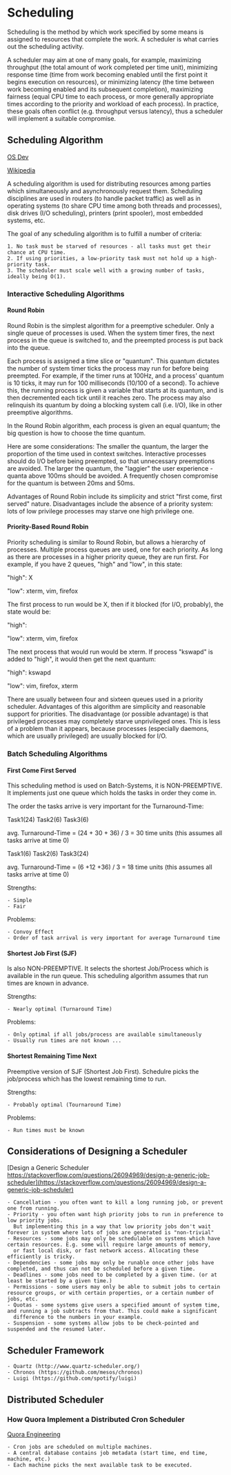 # Scheduling

Scheduling is the method by which work specified by some means is assigned to resources that complete the work. A scheduler is what carries out the scheduling activity.

A scheduler may aim at one of many goals, for example, maximizing throughput (the total amount of work completed per time unit), minimizing response time (time from work becoming enabled until the first point it begins execution on resources), or minimizing latency (the time between work becoming enabled and its subsequent completion), maximizing fairness (equal CPU time to each process, or more generally appropriate times according to the priority and workload of each process). In practice, these goals often conflict (e.g. throughput versus latency), thus a scheduler will implement a suitable compromise.

## Scheduling Algorithm

[OS Dev](http://wiki.osdev.org/Scheduling_Algorithms)

[Wikipedia](https://en.wikipedia.org/wiki/Scheduling_(computing))

A scheduling algorithm is used for distributing resources among parties which simultaneously and asynchronously request them. Scheduling disciplines are used in routers (to handle packet traffic) as well as in operating systems (to share CPU time among both threads and processes), disk drives (I/O scheduling), printers (print spooler), most embedded systems, etc.

The goal of any scheduling algorithm is to fulfill a number of criteria:

    1. No task must be starved of resources - all tasks must get their chance at CPU time.
    2. If using priorities, a low-priority task must not hold up a high-priority task.
    3. The scheduler must scale well with a growing number of tasks, ideally being O(1).
    
### Interactive Scheduling Algorithms

#### Round Robin

Round Robin is the simplest algorithm for a preemptive scheduler. Only a single queue of processes is used. When the system timer fires, the next process in the queue is switched to, and the preempted process is put back into the queue.

Each process is assigned a time slice or "quantum". This quantum dictates the number of system timer ticks the process may run for before being preempted. For example, if the timer runs at 100Hz, and a process' quantum is 10 ticks, it may run for 100 milliseconds (10/100 of a second). To achieve this, the running process is given a variable that starts at its quantum, and is then decremented each tick until it reaches zero. The process may also relinquish its quantum by doing a blocking system call (i.e. I/O), like in other preemptive algorithms.

In the Round Robin algorithm, each process is given an equal quantum; the big question is how to choose the time quantum.

Here are some considerations: The smaller the quantum, the larger the proportion of the time used in context switches. Interactive processes should do I/O before being preempted, so that unnecessary preemptions are avoided.
The larger the quantum, the "laggier" the user experience - quanta above 100ms should be avoided. A frequently chosen compromise for the quantum is between 20ms and 50ms.

Advantages of Round Robin include its simplicity and strict "first come, first served" nature. Disadvantages include the absence of a priority system: lots of low privilege processes may starve one high privilege one.

#### Priority-Based Round Robin

Priority scheduling is similar to Round Robin, but allows a hierarchy of processes. Multiple process queues are used, one for each priority. As long as there are processes in a higher priority queue, they are run first. For example, if you have 2 queues, "high" and "low", in this state:

"high": X

"low": xterm, vim, firefox

The first process to run would be X, then if it blocked (for I/O, probably), the state would be:

"high":

"low": xterm, vim, firefox

The next process that would run would be xterm. If process "kswapd" is added to "high", it would then get the next quantum:

"high": kswapd

"low": vim, firefox, xterm

There are usually between four and sixteen queues used in a priority scheduler. Advantages of this algorithm are simplicity and reasonable support for priorities. The disadvantage (or possible advantage) is that privileged processes may completely starve unprivileged ones. This is less of a problem than it appears, because processes (especially daemons, which are usually privileged) are usually blocked for I/O.

### Batch Scheduling Algorithms
    
#### First Come First Served

This scheduling method is used on Batch-Systems, it is NON-PREEMPTIVE. It implements just one queue which holds the tasks in order they come in.

The order the tasks arrive is very important for the Turnaround-Time:

Task1(24) Task2(6) Task3(6)

avg. Turnaround-Time = (24 + 30 + 36) / 3 = 30 time units (this assumes all tasks arrive at time 0)

Task1(6) Task2(6) Task3(24)

avg. Turnaround-Time = (6 +12 +36) / 3 = 18 time units (this assumes all tasks arrive at time 0)

Strengths:

    - Simple
    - Fair
Problems:

    - Convoy Effect
    - Order of task arrival is very important for average Turnaround time
    
#### Shortest Job First (SJF)

Is also NON-PREEMPTIVE. It selects the shortest Job/Process which is available in the run queue. This scheduling algorithm assumes that run times are known in advance.

Strengths:

    - Nearly optimal (Turnaround Time)

Problems:

    - Only optimal if all jobs/process are available simultaneously
    - Usually run times are not known ...
    
#### Shortest Remaining Time Next

Preemptive version of SJF (Shortest Job First). Schedulre picks the job/process which has the lowest remaining time to run.

Strengths:

    - Probably optimal (Tournaround Time)
    
Problems:

    - Run times must be known
    
## Considerations of Designing a Scheduler

[Design a Generic Scheduler https://stackoverflow.com/questions/26094969/design-a-generic-job-scheduler](https://stackoverflow.com/questions/26094969/design-a-generic-job-scheduler)

    - Cancellation - you often want to kill a long running job, or prevent one from running.        
    - Priority - you often want high priority jobs to run in preference to low priority jobs.
      But implementing this in a way that low priority jobs don't wait forever in system where lots of jobs are generated is "non-trivial"      
    - Resources - some jobs may only be schedulable on systems which have certain resources. E.g. some will require large amounts of memory,
      or fast local disk, or fast network access. Allocating these efficiently is tricky.      
    - Dependencies - some jobs may only be runable once other jobs have completed, and thus can not be scheduled before a given time.    
    - Deadlines - some jobs need to be completed by a given time. (or at least be started by a given time.)    
    - Permissions - some users may only be able to submit jobs to certain resource groups, or with certain properties, or a certain number of jobs, etc.    
    - Quotas - some systems give users a specified amount of system time, and running a job subtracts from that. This could make a significant
      difference to the numbers in your example.      
    - Suspension - some systems allow jobs to be check-pointed and suspended and the resumed later.

## Scheduler Framework

    - Quartz (http://www.quartz-scheduler.org/)
    - Chronos (https://github.com/mesos/chronos)
    - Luigi (https://github.com/spotify/luigi)

## Distributed Scheduler

### How Quora Implement a Distributed Cron Scheduler
[Quora Engineering](https://www.google.com/url?sa=t&rct=j&q=&esrc=s&source=web&cd=6&cad=rja&uact=8&ved=0ahUKEwiVrsDx8bbWAhXLs1QKHaazA_QQFghdMAU&url=https%3A%2F%2Fengineering.quora.com%2FQuoras-Distributed-Cron-Architecture&usg=AFQjCNFmkbxNDGZArbj6jnhueXMYl4iNgg)

    - Cron jobs are scheduled on multiple machines.
    - A central database contains job metadata (start time, end time, machine, etc.)
    - Each machine picks the next available task to be executed.